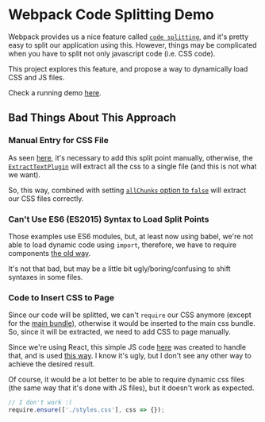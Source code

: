 # Webpack Code Splitting Demo

Webpack provides us a nice feature called [`code splitting`](https://webpack.github.io/docs/code-splitting.html),
and it's pretty easy to split our application using this. However, things may
be complicated when you have to split not only javascript code (i.e. CSS code).

This project explores this feature, and propose a way to dynamically load CSS
and JS files.

Check a running demo [here](https://wmartins.github.io/webpack-code-splitting/dist).

## Bad Things About This Approach

### Manual Entry for CSS File

As seen [here](https://github.com/wmartins/webpack-code-splitting/blob/52bca3f750f4fe898e8ec1b0ff256bcc24512d92/webpack.config.js#L9),
it's necessary to add this split point manually, otherwise, the
[`ExtractTextPlugin`](https://github.com/webpack/extract-text-webpack-plugin)
will extract all the css to a single file (and this is not what we want).

So, this way, combined with setting [`allChunks` option to `false`](https://github.com/wmartins/webpack-code-splitting/blob/52bca3f750f4fe898e8ec1b0ff256bcc24512d92/webpack.config.js#L39)
will extract our CSS files correctly.

### Can't Use ES6 (ES2015) Syntax to Load Split Points

Those examples use ES6 modules, but, at least now using babel, we're not able
to load dynamic code using `import`, therefore, we have to require components
[the old way](https://github.com/wmartins/webpack-code-splitting/blob/52bca3f750f4fe898e8ec1b0ff256bcc24512d92/src/scripts/routes/news/index.js#L7).

It's not that bad, but may be a little bit ugly/boring/confusing to shift
syntaxes in some files.

### Code to Insert CSS to Page

Since our code will be splitted, we can't `require` our CSS anymore
(except for the [main bundle](https://github.com/wmartins/webpack-code-splitting/blob/52bca3f750f4fe898e8ec1b0ff256bcc24512d92/src/scripts/index.js#L7)),
otherwise it would be inserted to the main css bundle.
So, since it will be extracted, we need to add CSS to page manually.

Since we're using React, this simple JS code [here](https://github.com/wmartins/webpack-code-splitting/blob/gh-pages/src/scripts/insert-css.js) was
created to handle that, and is used [this way](https://github.com/wmartins/webpack-code-splitting/blob/52bca3f750f4fe898e8ec1b0ff256bcc24512d92/src/scripts/routes/about/index.js#L10). I know it's ugly, but I don't see any other way to
achieve the desired result.

Of course, it would be a lot better to be able to require dynamic css files
(the same way that it's done with JS files), but it doesn't work as expected.

```javascript
// I don't work :(
require.ensure(['./styles.css'], css => {});
```
